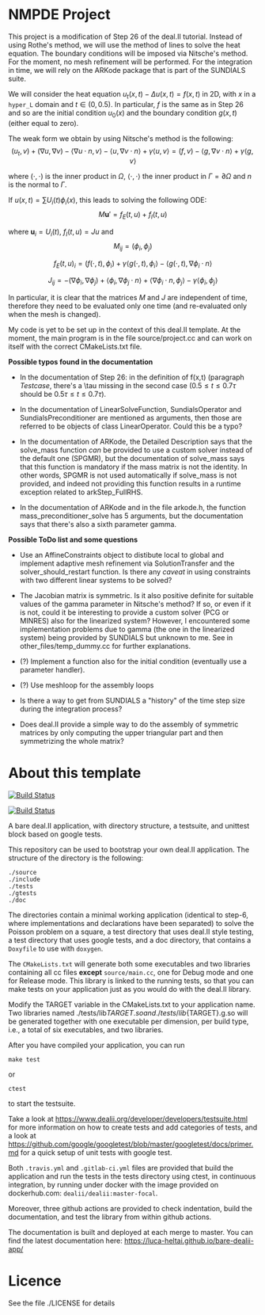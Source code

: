 NMPDE Project
=====================================

This project is a modification of Step 26 of the deal.II tutorial.
Instead of using Rothe's method, we will use the method of lines to solve the heat equation. The boundary conditions will be imposed via Nitsche's method. For the moment, no mesh refinement will be performed. For the integration in time, we will rely on the ARKode package that is part of the SUNDIALS suite.

We will consider the heat equation $u_t(x,t) - \Delta u(x,t) = f(x,t)$ in 2D, with $x$ in a `hyper_L` domain and $t \in (0,0.5)$. In particular, $f$ is the same as in Step 26 and so are the initial condition $u_0(x)$ and the boundary condition $g(x,t)$ (either equal to zero).

The weak form we obtain by using Nitsche's method is the following:
$$
(u_t, v) + (\nabla u, \nabla v) - \langle \nabla u \cdot n,v \rangle - \langle u, \nabla v \cdot n \rangle + \gamma \langle u,v \rangle = (f,v) - \langle g, \nabla v \cdot n \rangle + \gamma \langle g,v \rangle
$$

where $(\cdot,\cdot)$ is the inner product in $\Omega$, $\langle \cdot,\cdot \rangle$ the inner product in $\Gamma = \partial\Omega$ and $n$ is the normal to $\Gamma$.

If $u(x,t) = \sum U_i(t) \phi_i(x)$, this leads to solving the following ODE:
$$
M \mathbf{u}' = f_E(t,u) + f_I(t,u)
$$

where $\mathbf{u}_i=U_i(t)$, $f_I(t,u) = J u$ and
$$
M_{ij}=(\phi_i,\phi_j)
$$

$$
f_E(t,u)_i = (f(\cdot,t),\phi_i) + \gamma \langle g(\cdot,t),\phi_i \rangle - \langle g(\cdot,t),\nabla\phi_i \cdot n \rangle
$$

$$
J_{ij} = -(\nabla\phi_i,\nabla\phi_j) + \langle \phi_i,\nabla\phi_j \cdot n \rangle + \langle \nabla\phi_i \cdot n,\phi_j \rangle - \gamma \langle \phi_i,\phi_j \rangle
$$

In particular, it is clear that the matrices $M$ and $J$ are independent of time, therefore they need to be evaluated only one time (and re-evaluated only when the mesh is changed).

My code is yet to be set up in the context of this deal.II template. At the moment, the main program is in the file source/project.cc and can work on itself with the correct CMakeLists.txt file.


**Possible typos found in the documentation**

- In the documentation of Step 26: in the definition of f(x,t) (paragraph *Testcase*, there's a \tau missing in the second case ($0.5 \le t \le 0.7 \tau$ should be $0.5 \tau \le t \le 0.7 \tau$).

- In the documentation of LinearSolveFunction, SundialsOperator and SundialsPreconditioner are mentioned as arguments, then those are referred to be objects of class LinearOperator. Could this be a typo?

- In the documentation of ARKode, the Detailed Description says that the solve_mass function *can* be provided to use a custom solver instead of the default one (SPGMR), but the documentation of solve_mass says that this function is mandatory if the mass matrix is not the identity. In other words, SPGMR is not used automatically if solve_mass is not provided, and indeed not providing this function results in a runtime exception related to arkStep_FullRHS.

- In the documentation of ARKode and in the file arkode.h, the function mass_preconditioner_solve has 5 arguments, but the documentation says that there's also a sixth parameter gamma.


**Possible ToDo list and some questions**

- Use an AffineConstraints object to distibute local to global and implement adaptive mesh refinement via SolutionTransfer and the solver_should_restart function. Is there any *caveat* in using constraints with two different linear systems to be solved?

- The Jacobian matrix is symmetric. Is it also positive definite for suitable values of the gamma parameter in Nitsche's method? If so, or even if it is not, could it be interesting to provide a custom solver (PCG or MINRES) also for the linearized system? However, I encountered some implementation problems due to gamma (the one in the linearized system) being provided by SUNDIALS but unknown to me. See in other_files/temp_dummy.cc for further explanations.

- (?) Implement a function also for the initial condition (eventually use a parameter handler).

- (?) Use meshloop for the assembly loops

- Is there a way to get from SUNDIALS a "history" of the time step size during the integration process?

- Does deal.II provide a simple way to do the assembly of symmetric matrices by only computing the upper triangular part and then symmetrizing the whole matrix?


About this template
=====================================

[![Build Status](https://travis-ci.org/luca-heltai/bare-dealii-app.svg)](https://travis-ci.org/luca-heltai/bare-dealii-app)

[![Build Status](https://gitlab.com/luca-heltai/bare-dealii-app/badges/master/pipeline.svg)](https://gitlab.com/luca-heltai/bare-dealii-app/)


A bare deal.II application, with directory structure, a testsuite, and unittest
block based on google tests.

This repository can be used to bootstrap your own deal.II
application. The structure of the directory is the following:

	./source
	./include
	./tests
	./gtests
	./doc

The directories contain a minimal working application (identical to step-6, 
where implementations and declarations have been separated) to solve the
Poisson problem on a square, a test directory that uses deal.II style testing, 
a test directory that uses google tests, and a doc directory, that contains
a `Doxyfile` to use with `doxygen`.

The `CMakeLists.txt` will generate both some executables and two libraries
containing all cc files **except** `source/main.cc`, one for Debug mode and
one for Release mode. This library is linked to the running tests, so that you 
can make tests on your application just as you would do with the deal.II 
library.

Modify the TARGET variable in the CMakeLists.txt to your application
name. Two libraries named ./tests/lib${TARGET}.so and ./tests/lib${TARGET}.g.so
will be generated together with one executable per dimension, per build type,
i.e., a total of six executables, and two libraries.

After you have compiled your application, you can run 

	make test

or
	
	ctest 

to start the testsuite.

Take a look at
https://www.dealii.org/developer/developers/testsuite.html for more
information on how to create tests and add categories of tests, and a look at
https://github.com/google/googletest/blob/master/googletest/docs/primer.md
for a quick setup of unit tests with google test.

Both `.travis.yml` and `.gitlab-ci.yml` files are provided that 
build the application and run the tests in the tests directory using
ctest, in continuous integration, by running under docker with the 
image provided on dockerhub.com: `dealii/dealii:master-focal`.

Moreover, three github actions are provided to check indentation, build
the documentation, and test the library from within github actions.

The documentation is built and deployed at each merge to master. You can 
find the latest documentation here:
https://luca-heltai.github.io/bare-dealii-app/

Licence
=======

See the file ./LICENSE for details
